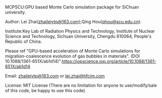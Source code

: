 MCPSCU:GPU based Monte Carlo simulation package for SiChuan university.<br/>

Author: Lei Zhai(<zhaileiytp@163.com>);Qing Hou(<qhou@scu.edu.cn>).<br/>

Institute:Key Lab of Radiation Physics and Technology, Institute of Nuclear Science and Technology, Sichuan University, Chengdu 610064, People's Republic of China.<br/>

Please ref "GPU-based acceleration of Monte Carlo simulations for migration-coalescence evolution of gas bubbles in materials". (DOI 10.1088/1361-651X/ab1d14)".<https://iopscience.iop.org/article/10.1088/1361-651X/ab1d14> </br>

Email: <zhaileiytp@163.com>  or  <lei.zhai@hfcim.com>  </br>

License: MIT License (There are no limitation for anyone to use/modify/sale of this code, be happy to use this code).